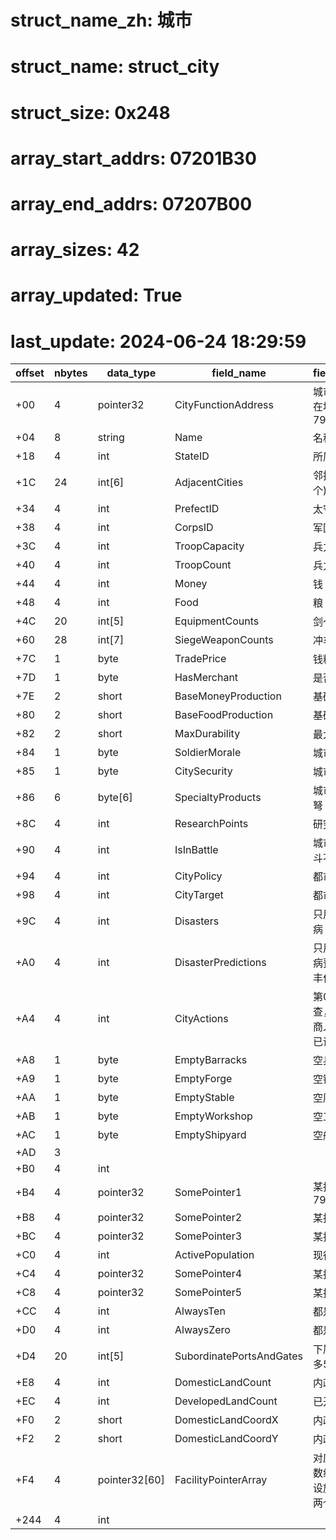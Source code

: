 # struct_name_zh: 城市
# struct_name: struct_city
# struct_size: 0x248
# array_start_addrs: 07201B30
# array_end_addrs: 07207B00
# array_sizes: 42
# array_updated: True
# last_update: 2024-06-24 18:29:59

| offset | nbytes | data_type     | field_name               | field_comment                                      |
| ------ | ------ | ------------- | ------------------------ | -------------------------------------------------- |
| +00    | 4      | pointer32     | CityFunctionAddress      | 城市相关函数所在地址(58 BF 79 00)                  |
| +04    | 8      | string        | Name                     | 名称                                               |
| +18    | 4      | int           | StateID                  | 所属州                                             |
| +1C    | 24     | int[6]        | AdjacentCities           | 邻接城市(最多6个)                                  |
| +34    | 4      | int           | PrefectID                | 太守ID                                             |
| +38    | 4      | int           | CorpsID                  | 军团ID                                             |
| +3C    | 4      | int           | TroopCapacity            | 兵力上限                                           |
| +40    | 4      | int           | TroopCount               | 兵力                                               |
| +44    | 4      | int           | Money                    | 钱                                                 |
| +48    | 4      | int           | Food                     | 粮                                                 |
| +4C    | 20     | int[5]        | EquipmentCounts          | 剑～马数量                                         |
| +60    | 28     | int[7]        | SiegeWeaponCounts        | 冲车～斗舰数量                                     |
| +7C    | 1      | byte          | TradePrice               | 钱粮交易价格                                       |
| +7D    | 1      | byte          | HasMerchant              | 是否有商人                                         |
| +7E    | 2      | short         | BaseMoneyProduction      | 基础产钱                                           |
| +80    | 2      | short         | BaseFoodProduction       | 基础产粮                                           |
| +82    | 2      | short         | MaxDurability            | 最大耐久                                           |
| +84    | 1      | byte          | SoldierMorale            | 城市士兵气力                                       |
| +85    | 1      | byte          | CitySecurity             | 城市治安                                           |
| +86    | 6      | byte[6]       | SpecialtyProducts        | 城市特产(枪 戟 弩 骑 工具 舰船)                    |
| +8C    | 4      | int           | ResearchPoints           | 研究技巧                                           |
| +90    | 4      | int           | IsInBattle               | 城市是否处于战斗不可状态                           |
| +94    | 4      | int           | CityPolicy               | 都市方针                                           |
| +98    | 4      | int           | CityTarget               | 都市目标                                           |
| +9C    | 4      | int           | Disasters                | 只用前3BIT(疫病 灾害 丰作)                         |
| +A0    | 4      | int           | DisasterPredictions      | 只用前3BIT(疫病预定 灾害预定 丰作预定)             |
| +A4    | 4      | int           | CityActions              | 第0位-已巡查，第1位-已商人，第4位-已训练           |
| +A8    | 1      | byte          | EmptyBarracks            | 空兵舍                                             |
| +A9    | 1      | byte          | EmptyForge               | 空锻造                                             |
| +AA    | 1      | byte          | EmptyStable              | 空厩舍                                             |
| +AB    | 1      | byte          | EmptyWorkshop            | 空工房                                             |
| +AC    | 1      | byte          | EmptyShipyard            | 空船厂                                             |
| +AD    | 3      |               |                          |                                                    |
| +B0    | 4      | int           |                          |                                                    |
| +B4    | 4      | pointer32     | SomePointer1             | 某指针(44 BF 79 00)                                |
| +B8    | 4      | pointer32     | SomePointer2             | 某指针                                             |
| +BC    | 4      | pointer32     | SomePointer3             | 某指针                                             |
| +C0    | 4      | int           | ActivePopulation         | 现役人数                                           |
| +C4    | 4      | pointer32     | SomePointer4             | 某指针                                             |
| +C8    | 4      | pointer32     | SomePointer5             | 某指针                                             |
| +CC    | 4      | int           | AlwaysTen                | 都是10                                             |
| +D0    | 4      | int           | AlwaysZero               | 都是0                                              |
| +D4    | 20     | int[5]        | SubordinatePortsAndGates | 下属港关ID(最多5个)                                |
| +E8    | 4      | int           | DomesticLandCount        | 内政用地数                                         |
| +EC    | 4      | int           | DevelopedLandCount       | 已开发用地数                                       |
| +F0    | 2      | short         | DomesticLandCoordX       | 内政地X                                            |
| +F2    | 2      | short         | DomesticLandCoordY       | 内政地Y                                            |
| +F4    | 4      | pointer32[60] | FacilityPointerArray     | 对应的设施指针数组（共30个设施，每个对应两个指针） |
| +244   | 4      | int           |                          |                                                    |
